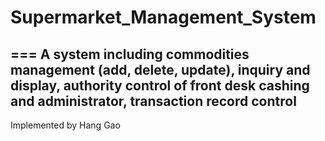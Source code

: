 # Supermarket_Management_System
===
A system including commodities management (add, delete, update), inquiry and display, authority control of front desk cashing and administrator, transaction record control
----
Implemented by Hang Gao
